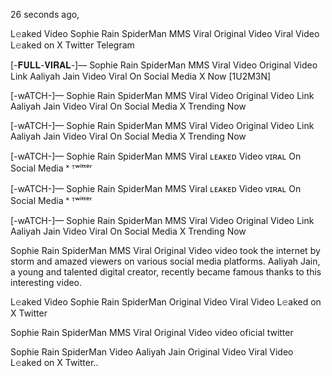 26 seconds ago,

L𝚎aked Video Sophie Rain SpiderMan MMS Viral Original Video Viral Video L𝚎aked on X Twitter Telegram


[-𝐅𝐔𝐋𝐋-𝐕𝐈𝐑𝐀𝐋-]— Sophie Rain SpiderMan MMS Viral Video Original Video Link Aaliyah Jain Video Viral On Social Media X Now [1U2M3N]

[-wATCH-]— Sophie Rain SpiderMan MMS Viral Video Original Video Link Aaliyah Jain Video Viral On Social Media X Trending Now

[-wATCH-]— Sophie Rain SpiderMan MMS Viral Video Original Video Link Aaliyah Jain Video Viral On Social Media X Trending Now

[-wATCH-]— Sophie Rain SpiderMan MMS Viral ʟᴇᴀᴋᴇᴅ Video ᴠɪʀᴀʟ On Social Media ˣ ᵀʷⁱᵗᵗᵉʳ

[-wATCH-]— Sophie Rain SpiderMan MMS Viral ʟᴇᴀᴋᴇᴅ Video ᴠɪʀᴀʟ On Social Media ˣ ᵀʷⁱᵗᵗᵉʳ

[-wATCH-]— Sophie Rain SpiderMan MMS Viral Video Original Video Link Aaliyah Jain Video Viral On Social Media X Trending Now

Sophie Rain SpiderMan MMS Viral Original Video video took the internet by storm and amazed viewers on various social media platforms. Aaliyah Jain, a young and talented digital creator, recently became famous thanks to this interesting video.

L𝚎aked Video Sophie Rain SpiderMan Original Video Viral Video L𝚎aked on X Twitter

Sophie Rain SpiderMan MMS Viral Original Video video oficial twitter

Sophie Rain SpiderMan Video Aaliyah Jain Original Video Viral Video L𝚎aked on X Twitter..
